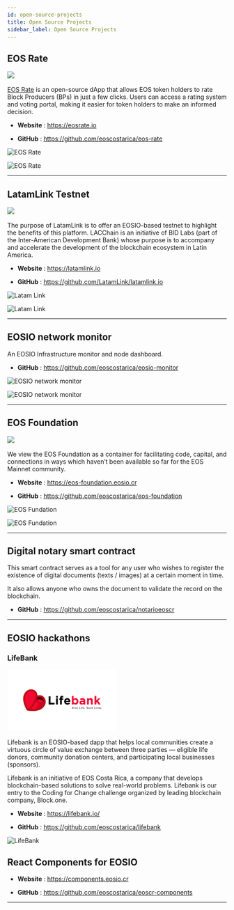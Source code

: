 ```yaml
---
id: open-source-projects
title: Open Source Projects
sidebar_label: Open Source Projects
---
```



## EOS Rate 


<img src="https://raw.githubusercontent.com/eoscostarica/design-assets/master/logos/eosrate/eosrate--horizontal-solid-transparent-overlight.png" style="width:30%" >

[EOS Rate](https://eosrate.io) is an open-source dApp that allows EOS token holders to rate Block Producers (BPs) in just a few clicks. Users can access a rating system and voting portal, making it easier for token holders to make an informed decision.

- **Website** : https://eosrate.io

- **GitHub** : https://github.com/eoscostarica/eos-rate


![EOS Rate](../img/OSS_screnshots/EOS_Rate.png)

![EOS Rate](../img/OSS_screnshots/EOS_Rate_2.png)

* * *

## LatamLink Testnet

<img src="https://raw.githubusercontent.com/LatamLink/latamlink.io/master/website/static/images/latamlink_logo-h-full-color-overwhite.png" style="width:30%" >

The purpose of LatamLink is to offer an EOSIO-based testnet to highlight the benefits of this platform. LACChain is an initiative of BID Labs (part of the Inter-American Development Bank) whose purpose is to accompany and accelerate the development of the blockchain ecosystem in Latin America. 

- **Website** : https://latamlink.io

- **GitHub** : https://github.com/LatamLink/latamlink.io

![Latam Link](../img/OSS_screnshots/Latam_Link.png)

![Latam Link](../img/OSS_screnshots/Latam_Link_monitor.png)


* * *

## EOSIO network monitor

An EOSIO Infrastructure monitor and node dashboard.
 
- **GitHub** : https://github.com/eoscostarica/eosio-monitor

![EOSIO network monitor](../img/OSS_screnshots/EOSIO_Network_monitor.png)

![EOSIO network monitor](../img/OSS_screnshots/EOSIO_Network_monitor_2.png)


* * *

## EOS Foundation 


<img src="https://raw.githubusercontent.com/eoscostarica/eos-foundation/master/visual-guide/eos-foundation-logo.png" style="width:30%" >


We view the EOS Foundation as a container for facilitating code, capital, and connections in ways which haven’t been available so far for the EOS Mainnet community.

- **Website** : https://eos-foundation.eosio.cr

- **GitHub** : https://github.com/eoscostarica/eos-foundation

![EOS Fundation](../img/OSS_screnshots/EOS_Fundation_2.png)

![EOS Fundation](../img/OSS_screnshots/EOS_Fundation.png)

* * *

## Digital notary smart contract

This smart contract serves as a tool for any user who wishes to register the existence of digital documents (texts / images) at a certain moment in time.

It also allows anyone who owns the document to validate the record on the blockchain.

- **GitHub** : https://github.com/eoscostarica/notarioeoscr

* * *

## EOSIO hackathons

### LifeBank

<img src="https://raw.githubusercontent.com/eoscostarica/lifebank/master/docs/logos/2-OverWhite-lifebank-logo-v1-may25-2020-01.svg" style="width:50%">

Lifebank is an EOSIO-based dapp that helps local communities create a virtuous circle of value exchange between three parties — eligible life donors, community donation centers, and participating local businesses (sponsors).

Lifebank is an initiative of EOS Costa Rica, a company that develops blockchain-based solutions to solve real-world problems. Lifebank is our entry to the Coding for Change challenge organized by leading blockchain company, Block.one.

- **Website** : https://lifebank.io/

- **GitHub** : https://github.com/eoscostarica/lifebank

![LifeBank](../img/OSS_screnshots/LifeBank.png)


## React Components for EOSIO

- **Website** : https://components.eosio.cr

- **GitHub** : https://github.com/eoscostarica/eoscr-components

* * *